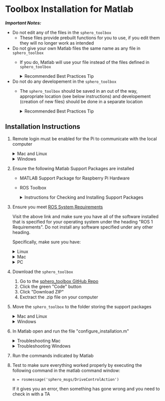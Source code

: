 # Toolbox Installation for Matlab 

***Important Notes:***
* Do not edit any of the files in the `sphero_toolbox`
    * These files provide prebuilt functions for you to use, if you edit them they will no longer work as intended
* Do not give your own Matlab files the same name as any file in `sphero_toolbox`
    * If you do, Matlab will use your file instead of the files defined in `sphero_toolbox`
      <details>
      <summary>Recommended Best Practices Tip</summary>
  
      Before naming a file, check to make sure a file with that name does not already exist in Matlab's environment. We can check for the existance of a file/function called `hello_world` by running the command `which hello_world`. If any result other than "'hello_world' not found." is displayed then the file/function already exists and you should choose a different name.
      </details>
* Do not do any developement in the `sphero_toolbox`
    * The `sphero_toolbox` should be saved in an out of the way, appropriate location (see below instructions) and developement (creation of new files) should be done in a separate location
      <details>
      <summary>Recommended Best Practices Tip</summary>
  
      "You live in the house that you keep" is a quote I first heard from one of my college professors and it has stuck with me and saved me from a lot of pain and suffering over the years. Simply put, a small amount of routine maintanance keeps you from being so cluttered you have a hard time being productive or from having to dedicate a whole weekend to stuff like cleaning up 10,000 unread emails...  We should take this same approach when managing the files we create for classes. Below is an example structure that I use and recommend. 
      ```
      - Home
          - Classes
              - EF230
                  - Projects
                      - Data_Analysis
                      - Exploring_Exoplanets
                  - Homework
                      - Homework_1
                          - problem_1.m
                          - problem_2.m
                      - Homework_2
                  - Quiz_Prep
              - MATH241
              - ECON213
      ```
      </details>

## Installation Instructions
1. Remote login must be enabled for the Pi to communicate with the local computer
      <details>
      <summary>Mac and Linux</summary>
  
      1. Open "System Preferences"
      2. Select "Sharing"
      3. Check on the "Remote Login" button
      </details>
   
      <details>
      <summary>Windows</summary>
  
      [Instructions for enabling remote login on Windows 10](https://www.windowscentral.com/how-use-remove-desktop-app-connect-pc-windows-10-0)
      </details>
2. Ensure the following Matlab Support Packages are installed
    * MATLAB Support Package for Raspberry Pi Hardware
    * ROS Toolbox
      <details>
      <summary>Instructions for Checking and Installing Support Packages</summary>
  
      1. In Matlab, click on the "Home" tab
      2. Click on the 3 stacked cubes icon above "Add-Ons"
      3. Search for the support package of interest
          * You will either see that it is installed, or you can click on it to install it
      </details>
3. Ensure you meet [ROS System Requirements](https://www.mathworks.com/help/ros/gs/ros-system-requirements.html)

   Visit the above link and make sure you have all of the software installed that is specified for your operating system under the heading "ROS 1 Requirements". Do not install any software specified under any other heading.
   
   Specifically, make sure you have:
      
   <details>
   <summary>Linux</summary>
   
      
   * [Python](https://www.python.org/download/releases/2.7/) version 2.7
   
      This should come already installed on your system. To ensure that it is, execute the command `!python --version` in the MATLAB command window. You should see an output similar to "Python 2.7.XX".
   
      If something is wrong and you do not have Python 2.7 you can follow [this tutorial](https://tecadmin.net/install-python-2-7-on-ubuntu-and-linuxmint/) to install Python 2.7. During installation, if you are asked if you want to add Python to your path, indicate yes. 

   * [CMake](https://cmake.org/download/) version 3.15.5 or higher. 
   
      You can check to see if you already satisfy this requirement by executing the command `!cmake --version` in MATLAB's command window. 
   
      If you need to install CMake, use the above link to download and run the .sh file listed beside "Linux x86_64". During installation, if you are asked if you want to add CMake to your path, indicate yes.
   
   * [GNU Compiler Collection (GCC)](https://gcc.gnu.org/) version 6.3+
   
      You can check to see if you already satisfy this requirement by executing the command `!gcc --version` in MATLAB's command window.
   
      If you need to install gcc you can follow [this tutorial](https://linuxize.com/post/how-to-install-gcc-compiler-on-ubuntu-18-04/) to install it. During installation, if you are asked if you want to add Python to your path, indicate yes. 
   </details>
   <details>
   <summary>Mac</summary>
   
   * [Python](https://www.python.org/download/releases/2.7/) version 2.7
   
      This should come already installed on your system. To ensure that it is, execute the command `!python --version` in the MATLAB command window. You should see an output similar to "Python 2.7.XX".
   
      If something is wrong and you do not have Python 2.7 you can download and install it from [Python's website](https://www.python.org/downloads/release/python-2718/). During installation, if you are asked if you want to add Python to your path, indicate yes. 

   * [CMake](https://cmake.org/download/) version 3.15.5 or higher. 
   
      You can check to see if you already satisfy this requirement by executing the command `!cmake --version` in MATLAB's command window. 
   
      If you need to install CMake, use the above link to download and run the .dmg file listed beside "macOS 10.13 or later". During installation, if you are asked if you want to add CMake to your path, indicate yes.
   
   * Download and install Xcode from the AppStore
   </details>

   <details>
   <summary>PC</summary>
   
   * [Python](https://www.python.org/download/releases/2.7/) version 2.7
   
      To check that it is installed, execute the command `!python --version` in the MATLAB command window. You should see an output similar to "Python 2.7.XX". If you do not have any output, then you need to follow [this tutorial](https://www.pythontutorial.net/getting-started/install-python/) to install Python 2.7. Make sure when selecting which version of Python to download that you download a version that starts with 2.7. The latest 2.7 version is [Python 2.7.18](https://www.python.org/downloads/release/python-2718/). During installation, if you are asked if you want to add Python to your path, indicate yes. 
   
   * [CMake](https://cmake.org/download/) version 3.15.5 or higher. 
   
      You can check to see if you already satisfy this requirement by executing the command `!cmake --version` in MATLAB's command window. 
   
      If you need to install CMake, use the above link to download and run the .msi file listed beside "Windows x64 Installer". During installation, if you are asked if you want to add CMake to your path, indicate yes.
   
   * Download and install [Visual Studio](https://www.mathworks.com/matlabcentral/answers/443349-how-do-i-install-visual-studio-2017-or-2019-for-use-with-matlab-simulink) 2017 or 2019.
   
      While running the installer for Visual Studio, make sure that the "Desktop development with C++" workload is selected.
   </details>
4. Download the `sphero_toolbox`

   1. Go to the [sphero_toolbox GitHub Repo](https://github.com/JoshFagan/sphero_toolbox)
   2. Click the green "Code" button
   3. Click "Download ZIP"
   4. Exctract the .zip file on your computer

6. Move the `sphero_toolbox` to the folder storing the support packages
      <details>
      <summary>Mac and Linux</summary>
  
      * The location is "/Users/<user\>/Documents/MATLAB" (where `<user>` is your user name on the computer)
      * So you should have "/Users/<user\>/Documents/MATLAB/sphero_toolbox"
      </details>
   
      <details>
      <summary>Windows</summary>
  
      * The location is "C:\ProgramData\MATLAB"
      * So you should have "C:\ProgramData\MATLAB\sphero_toolbox"
      </details>
6. In Matlab open and run the file "configure_installation.m"
      <details>
      <summary>Troubleshooting Mac</summary>
  
      If you get an error that states:
      > Could not find CMake in your system. Please install CMake version 3.15.5 or higher and rerun the command.
         
      Check that CMake is installed on your computer by opening the `Terminal` application and executing the following command:
      ```
      which cmake
      ```
      If there is no output then you do not have CMake installed and you need to follow the instructions to do that. 
      If you do have output, it usually means MATLAB's system path and your computer's system path are different.
      To fix this, perform the following steps:
      1. In the `Terminal` application, execute the command 
         
         `printf "\nsetenv('PATH', [getenv('PATH') '$PATH'])\n\n"`
      2. Paste and run the resulting output in the MATLAB command window
      3. Rerun the configuration script
      </details>
      <details>
      <summary>Troubleshooting Windows</summary>
  
      If you get an error that states:
      > Could not find CMake in your system. Please install CMake version 3.15.5 or higher and rerun the command.
         
      Check that CMake is installed on your computer by running the following command in MATLAB's command window
      ```
      !where cmake
      ```
      If there is no output then you do not have CMake installed and you need to follow the instructions to do that. 
      If you do have output, it means there is an internal error with one of MATLAB's files and you need to add a file in the toolbox to your system path to help out MATLAB.
         
      Follow [these instructions](https://www.architectryan.com/2018/03/17/add-to-the-path-on-windows-10/) to add the `Windows_Alias` folder in the `sphero_toolbox` to your system path. This folder (`Windows_Alias`) already exists in this toolbox (`sphero_toolbox`), all you need to do is add it to your system path. One helpful note when you are following those instructions, after you select "New" you can also select "Browse" to bring up a dialog box to find the `Windows_Alias` directory, instead of having the type the path out by hand.
      </details>
7. Run the commands indicated by Matlab
   
8. Test to make sure everything worked properly by executing the following command in the matlab command window:
   
   `m = rosmessage('sphero_msgs/DriveControlAction')`
   
   If it gives you an error, then something has gone wrong and you need to check in with a TA
      
